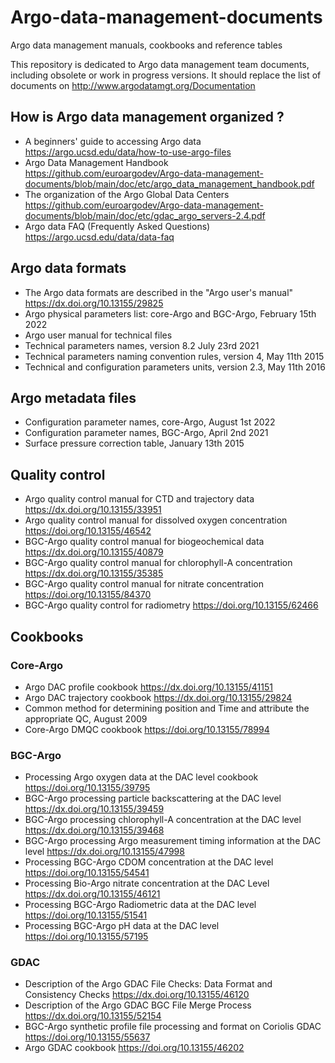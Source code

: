 # Argo-data-management-documents
Argo data management manuals, cookbooks and reference tables

This repository is dedicated to Argo data management team documents, including obsolete or work in progress versions.
It should replace the list of documents on http://www.argodatamgt.org/Documentation

## How is Argo data management organized ?
- A beginners' guide to accessing Argo data https://argo.ucsd.edu/data/how-to-use-argo-files
- Argo Data Management Handbook https://github.com/euroargodev/Argo-data-management-documents/blob/main/doc/etc/argo_data_management_handbook.pdf
- The organization of the Argo Global Data Centers https://github.com/euroargodev/Argo-data-management-documents/blob/main/doc/etc/gdac_argo_servers-2.4.pdf
- Argo data FAQ (Frequently Asked Questions) https://argo.ucsd.edu/data/data-faq

## Argo data formats
- The Argo data formats are described in the "Argo user's manual"
https://dx.doi.org/10.13155/29825
- Argo physical parameters list: core-Argo and BGC-Argo, February 15th 2022
- Argo user manual for technical files
- Technical parameters names, version 8.2 July 23rd 2021
- Technical parameters naming convention rules, version 4, May 11th 2015
- Technical and configuration parameters units, version 2.3, May 11th 2016

## Argo metadata files
- Configuration parameter names, core-Argo, August 1st 2022
- Configuration parameter names, BGC-Argo, April 2nd 2021
- Surface pressure correction table, January 13th 2015

## Quality control
- Argo quality control manual for CTD and trajectory data
https://dx.doi.org/10.13155/33951
- Argo quality control manual for dissolved oxygen concentration
https://doi.org/10.13155/46542
- BGC-Argo quality control manual for biogeochemical data
https://dx.doi.org/10.13155/40879
- BGC-Argo quality control manual for chlorophyll-A concentration
https://dx.doi.org/10.13155/35385
- BGC-Argo quality control manual for nitrate concentration
https://doi.org/10.13155/84370
- BGC-Argo quality control for radiometry
https://doi.org/10.13155/62466

## Cookbooks
### Core-Argo
- Argo DAC profile cookbook
https://dx.doi.org/10.13155/41151
- Argo DAC trajectory cookbook
https://dx.doi.org/10.13155/29824
- Common method for determining position and Time and attribute the appropriate QC, August 2009
- Core-Argo DMQC cookbook
https://doi.org/10.13155/78994

### BGC-Argo
- Processing Argo oxygen data at the DAC level cookbook
https://doi.org/10.13155/39795
- BGC-Argo processing particle backscattering at the DAC level
https://dx.doi.org/10.13155/39459
- BGC-Argo processing chlorophyll-A concentration at the DAC level
https://dx.doi.org/10.13155/39468
- BGC-Argo processing Argo measurement timing information at the DAC level
https://dx.doi.org/10.13155/47998
- Processing BGC-Argo CDOM concentration at the DAC level
https://doi.org/10.13155/54541
- Processing Bio-Argo nitrate concentration at the DAC Level
https://dx.doi.org/10.13155/46121
- Processing BGC-Argo Radiometric data at the DAC level
https://doi.org/10.13155/51541
- Processing BGC-Argo pH data at the DAC level
https://doi.org/10.13155/57195

### GDAC
- Description of the Argo GDAC File Checks: Data Format and Consistency Checks
https://dx.doi.org/10.13155/46120
- Description of the Argo GDAC BGC File Merge Process
https://dx.doi.org/10.13155/52154
- BGC-Argo synthetic profile file processing and format on Coriolis GDAC
https://doi.org/10.13155/55637
- Argo GDAC cookbook
https://doi.org/10.13155/46202

